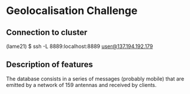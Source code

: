 # Geolocalisation Challenge


## Connection to cluster
(lame21)
$ ssh -L 8889:localhost:8889 user@137.194.192.179 




## Description of features
The database consists in a series of messages (probably mobile) that are emitted 
by a network of 159 antennas and received by clients.
